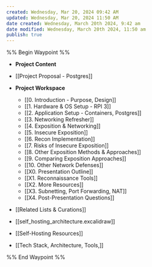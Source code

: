 ```yaml
---
created: Wednesday, Mar 20, 2024 09:42 AM
updated: Wednesday, Mar 20, 2024 11:50 AM
date created: Wednesday, March 20th 2024, 9:42 am
date modified: Wednesday, March 20th 2024, 11:50 am
publish: true
---
```


%% Begin Waypoint %%
- **Project Content**

- [[Project Proposal - Postgres]]
- **Project Workspace**
	- [[0. Introduction - Purpose, Design]]
	- [[1. Hardware & OS Setup - RPI 3]]
	- [[2. Application Setup - Containers, Postgres]]
	- [[3. Networking Refresher]]
	- [[4. Exposition & Networking]]
	- [[5. Insecure Exposition]]
	- [[6. Recon Implementation]]
	- [[7. Risks of Insecure Exposition]]
	- [[8. Other Exposition Methods & Approaches]]
	- [[9. Comparing Exposition Approaches]]
	- [[10. Other Network Defenses]]
	- [[X0. Presentation Outline]]
	- [[X1. Reconnaissance Tools]]
	- [[X2. More Resources]]
	- [[X3. Subnetting, Port Forwarding, NAT]]
	- [[X4. Post-Presentation Questions]]
- [[Related Lists & Curations]]
- [[self_hosting_architecture.excalidraw]]
- [[Self-Hosting Resources]]
- [[Tech Stack, Architecture, Tools,]]

%% End Waypoint %%